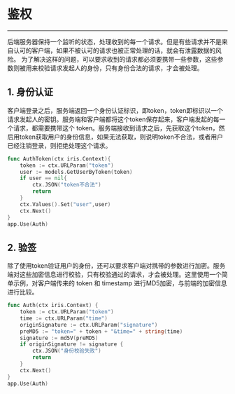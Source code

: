 # 鉴权

---

后端服务器保持一个监听的状态，处理收到的每一个请求。但是有些请求并不是来自认可的客户端，如果不被认可的请求也被正常处理的话，就会有泄露数据的风险。
为了解决这样的问题，可以要求收到的请求都必须要携带一些参数，这些参数则被用来校验请求发起人的身份，只有身份合法的请求，才会被处理。

## 1. 身份认证

客户端登录之后，服务端返回一个身份认证标识，即token，token即标识以一个请求发起人的密钥。服务端和客户端都将这个token保存起来，客户端发起的每一个请求，都需要携带这个 token。服务端接收到请求之后，先获取这个token，然后用token获取用户的身份信息，如果无法获取，则说明token不合法，或者用户已经注销登录，则拒绝处理这个请求。

```Go
func AuthToken(ctx iris.Context){
    token := ctx.URLParam("token")
    user := models.GetUserByToken(token)
    if user == nil{
        ctx.JSON("token不合法")
        return
    }
    ctx.Values().Set("user",user)
    ctx.Next()
}
app.Use(Auth)
```

## 2. 验签

除了使用token验证用户的身份，还可以要求客户端对携带的参数进行加密。服务端对这些加密信息进行校验，只有校验通过的请求，才会被处理。这里使用一个简单示例，对客户端传来的 token 和 timestamp 进行MD5加密，与前端的加密信息进行比较。

```Go
func Auth(ctx iris.Context) {
    token := ctx.URLParam("token")
    time := ctx.URLParam("time")
    originSignature := ctx.URLParam("signature")
    preMD5 := "token=" + token + "&time=" + string(time)
    signature := md5V(preMD5)
    if originSignature != signature {
        ctx.JSON("身份校验失败")
        return
    }
    ctx.Next()
}
app.Use(Auth)
```

